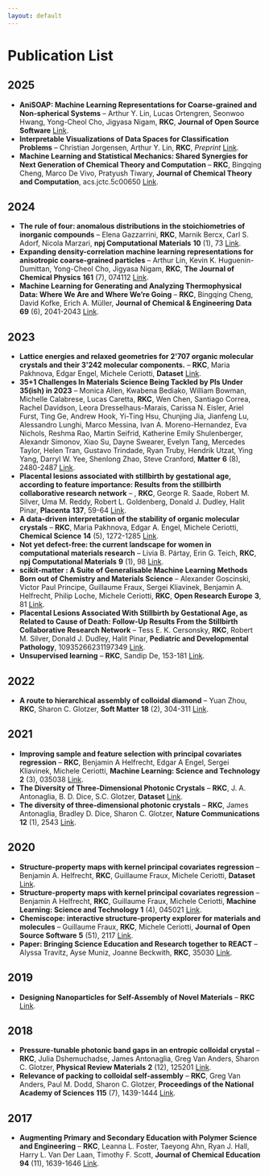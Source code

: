 ```yaml
---
layout: default
---
```

# Publication List

2025
----
- **AniSOAP: Machine Learning Representations for Coarse-grained and Non-spherical Systems** – Arthur Y. Lin, Lucas Ortengren, Seonwoo Hwang, Yong-Cheol Cho, Jigyasa Nigam, **RKC**, **Journal of Open Source Software** [Link](https://joss.theoj.org/papers/4f031c830d4790cce21dd630588db665).
- **Interpretable Visualizations of Data Spaces for Classification Problems** – Christian Jorgensen, Arthur Y. Lin, **RKC**, _Preprint_ [Link](http://arxiv.org/abs/2503.05861).
- **Machine Learning and Statistical Mechanics: Shared Synergies for Next Generation of Chemical Theory and Computation** – **RKC**, Bingqing Cheng, Marco De Vivo, Pratyush Tiwary, **Journal of Chemical Theory and Computation**, acs.jctc.5c00650 [Link](https://pubs.acs.org/doi/10.1021/acs.jctc.5c00650).

2024
----
- **The rule of four: anomalous distributions in the stoichiometries of inorganic compounds** – Elena Gazzarrini, **RKC**, Marnik Bercx, Carl S. Adorf, Nicola Marzari, **npj Computational Materials** **10** (1), 73 [Link](https://www.nature.com/articles/s41524-024-01248-z).
- **Expanding density-correlation machine learning representations for anisotropic coarse-grained particles** – Arthur Lin, Kevin K. Huguenin-Dumittan, Yong-Cheol Cho, Jigyasa Nigam, **RKC**, **The Journal of Chemical Physics** **161** (7), 074112 [Link](https://doi.org/10.1063/5.0210910).
- **Machine Learning for Generating and Analyzing Thermophysical Data: Where We Are and Where We’re Going** – **RKC**, Bingqing Cheng, David Kofke, Erich A. Müller, **Journal of Chemical & Engineering Data** **69** (6), 2041-2043 [Link](https://doi.org/10.1021/acs.jced.4c00207).

2023
----
- **Lattice energies and relaxed geometries for 2'707 organic molecular crystals and their 3'242 molecular components.** – **RKC**, Maria Pakhnova, Edgar Engel, Michele Ceriotti, **Dataset** [Link](https://archive.materialscloud.org/record/2023.5).
- **35+1 Challenges In Materials Science Being Tackled by PIs Under 35(ish) in 2023** – Monica Allen, Kwabena Bediako, William Bowman, Michelle Calabrese, Lucas Caretta, **RKC**, Wen Chen, Santiago Correa, Rachel Davidson, Leora Dresselhaus-Marais, Carissa N. Eisler, Ariel Furst, Ting Ge, Andrew Hook, Yi-Ting Hsu, Chunjing Jia, Jianfeng Lu, Alessandro Lunghi, Marco Messina, Ivan A. Moreno-Hernandez, Eva Nichols, Reshma Rao, Martin Seifrid, Katherine Emily Shulenberger, Alexandr Simonov, Xiao Su, Dayne Swearer, Evelyn Tang, Mercedes Taylor, Helen Tran, Gustavo Trindade, Ryan Truby, Hendrik Utzat, Ying Yang, Darryl W. Yee, Shenlong Zhao, Steve Cranford, **Matter** **6** (8), 2480-2487 [Link](https://www.sciencedirect.com/science/article/pii/S2590238523003570).
- **Placental lesions associated with stillbirth by gestational age, according to feature importance: Results from the stillbirth collaborative research network** –  , **RKC**, George R. Saade, Robert M. Silver, Uma M. Reddy, Robert L. Goldenberg, Donald J. Dudley, Halit Pinar, **Placenta** **137**, 59-64 [Link](https://linkinghub.elsevier.com/retrieve/pii/S0143400423000760).
- **A data-driven interpretation of the stability of organic molecular crystals** – **RKC**, Maria Pakhnova, Edgar A. Engel, Michele Ceriotti, **Chemical Science** **14** (5), 1272-1285 [Link](http://xlink.rsc.org/?DOI=D2SC06198H).
- **Not yet defect-free: the current landscape for women in computational materials research** – Livia B. Pártay, Erin G. Teich, **RKC**, **npj Computational Materials** **9** (1), 98 [Link](https://www.nature.com/articles/s41524-023-01054-z).
- **scikit-matter : A Suite of Generalisable Machine Learning Methods Born out of Chemistry and Materials Science** – Alexander Goscinski, Victor Paul Principe, Guillaume Fraux, Sergei Kliavinek, Benjamin A. Helfrecht, Philip Loche, Michele Ceriotti, **RKC**, **Open Research Europe** **3**, 81 [Link](https://open-research-europe.ec.europa.eu/articles/3-81/v1).
- **Placental Lesions Associated With Stillbirth by Gestational Age, as Related to Cause of Death: Follow-Up Results From the Stillbirth Collaborative Research Network** – Tess E. K. Cersonsky, **RKC**, Robert M. Silver, Donald J. Dudley, Halit Pinar, **Pediatric and Developmental Pathology**, 10935266231197349 [Link](http://journals.sagepub.com/doi/10.1177/10935266231197349).
- **Unsupervised learning** – **RKC**, Sandip De, 153-181 [Link](https://linkinghub.elsevier.com/retrieve/pii/B9780323900492000251).

2022
----
- **A route to hierarchical assembly of colloidal diamond** – Yuan Zhou, **RKC**, Sharon C. Glotzer, **Soft Matter** **18** (2), 304-311 [Link](http://xlink.rsc.org/?DOI=D1SM01418H).

2021
----
- **Improving sample and feature selection with principal covariates regression** – **RKC**, Benjamin A Helfrecht, Edgar A Engel, Sergei Kliavinek, Michele Ceriotti, **Machine Learning: Science and Technology** **2** (3), 035038 [Link](https://iopscience.iop.org/article/10.1088/2632-2153/abfe7c).
- **The Diversity of Three-Dimensional Photonic Crystals** – **RKC**, J. A. Antonaglia, B. D. Dice, S.C. Glotzer, **Dataset** [Link](https://glotzerlab.engin.umich.edu/photonics/index.html).
- **The diversity of three-dimensional photonic crystals** – **RKC**, James Antonaglia, Bradley D. Dice, Sharon C. Glotzer, **Nature Communications** **12** (1), 2543 [Link](https://www.nature.com/articles/s41467-021-22809-6).

2020
----
- **Structure-property maps with kernel principal covariates regression** – Benjamin A. Helfrecht, **RKC**, Guillaume Fraux, Michele Ceriotti, **Dataset** [Link](https://archive.materialscloud.org/record/2020.80).
- **Structure-property maps with kernel principal covariates regression** – Benjamin A Helfrecht, **RKC**, Guillaume Fraux, Michele Ceriotti, **Machine Learning: Science and Technology** **1** (4), 045021 [Link](https://iopscience.iop.org/article/10.1088/2632-2153/aba9ef).
- **Chemiscope: interactive structure-property explorer for materials and molecules** – Guillaume Fraux, **RKC**, Michele Ceriotti, **Journal of Open Source Software** **5** (51), 2117 [Link](https://joss.theoj.org/papers/10.21105/joss.02117).
- **Paper: Bringing Science Education and Research together to REACT** – Alyssa Travitz, Ayse Muniz, Joanne Beckwith, **RKC**, 35030 [Link](http://peer.asee.org/35030).

2019
----
- **Designing Nanoparticles for Self-Assembly of Novel Materials** – **RKC** [Link](https://hdl.handle.net/2027.42/153520).

2018
----
- **Pressure-tunable photonic band gaps in an entropic colloidal crystal** – **RKC**, Julia Dshemuchadse, James Antonaglia, Greg Van Anders, Sharon C. Glotzer, **Physical Review Materials** **2** (12), 125201 [Link](https://link.aps.org/doi/10.1103/PhysRevMaterials.2.125201).
- **Relevance of packing to colloidal self-assembly** – **RKC**, Greg Van Anders, Paul M. Dodd, Sharon C. Glotzer, **Proceedings of the National Academy of Sciences** **115** (7), 1439-1444 [Link](https://pnas.org/doi/full/10.1073/pnas.1720139115).

2017
----
- **Augmenting Primary and Secondary Education with Polymer Science and Engineering** – **RKC**, Leanna L. Foster, Taeyong Ahn, Ryan J. Hall, Harry L. Van Der Laan, Timothy F. Scott, **Journal of Chemical Education** **94** (11), 1639-1646 [Link](https://pubs.acs.org/doi/10.1021/acs.jchemed.6b00805).
